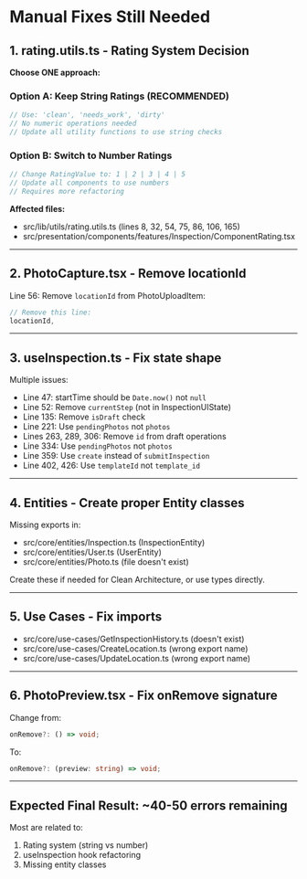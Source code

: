 # Manual Fixes Still Needed

## 1. rating.utils.ts - Rating System Decision

**Choose ONE approach:**

### Option A: Keep String Ratings (RECOMMENDED)

```typescript
// Use: 'clean', 'needs_work', 'dirty'
// No numeric operations needed
// Update all utility functions to use string checks
```

### Option B: Switch to Number Ratings

```typescript
// Change RatingValue to: 1 | 2 | 3 | 4 | 5
// Update all components to use numbers
// Requires more refactoring
```

**Affected files:**

- src/lib/utils/rating.utils.ts (lines 8, 32, 54, 75, 86, 106, 165)
- src/presentation/components/features/Inspection/ComponentRating.tsx

---

## 2. PhotoCapture.tsx - Remove locationId

Line 56: Remove `locationId` from PhotoUploadItem:

```typescript
// Remove this line:
locationId,
```

---

## 3. useInspection.ts - Fix state shape

Multiple issues:

- Line 47: startTime should be `Date.now()` not `null`
- Line 52: Remove `currentStep` (not in InspectionUIState)
- Line 135: Remove `isDraft` check
- Line 221: Use `pendingPhotos` not `photos`
- Lines 263, 289, 306: Remove `id` from draft operations
- Line 334: Use `pendingPhotos` not `photos`
- Line 359: Use `create` instead of `submitInspection`
- Line 402, 426: Use `templateId` not `template_id`

---

## 4. Entities - Create proper Entity classes

Missing exports in:

- src/core/entities/Inspection.ts (InspectionEntity)
- src/core/entities/User.ts (UserEntity)
- src/core/entities/Photo.ts (file doesn't exist)

Create these if needed for Clean Architecture, or use types directly.

---

## 5. Use Cases - Fix imports

- src/core/use-cases/GetInspectionHistory.ts (doesn't exist)
- src/core/use-cases/CreateLocation.ts (wrong export name)
- src/core/use-cases/UpdateLocation.ts (wrong export name)

---

## 6. PhotoPreview.tsx - Fix onRemove signature

Change from:

```typescript
onRemove?: () => void;
```

To:

```typescript
onRemove?: (preview: string) => void;
```

---

## Expected Final Result: ~40-50 errors remaining

Most are related to:

1. Rating system (string vs number)
2. useInspection hook refactoring
3. Missing entity classes
